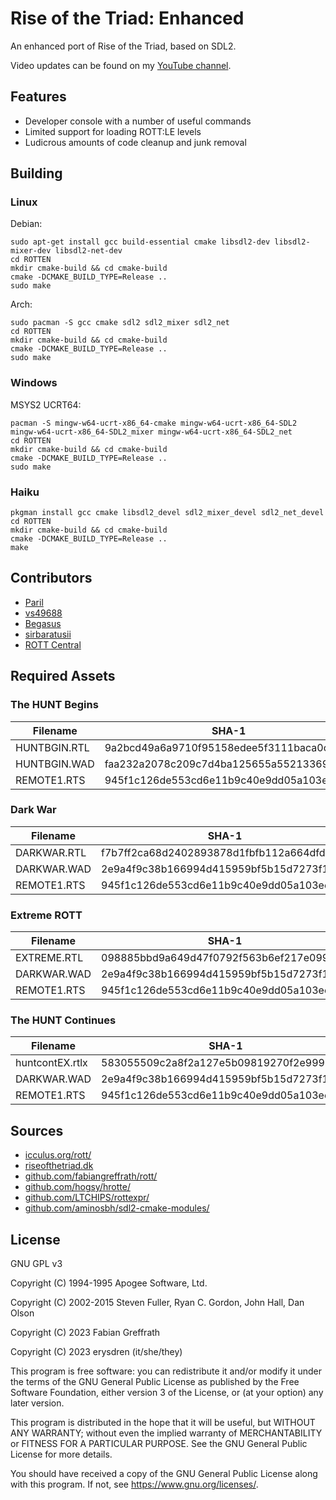 
# Rise of the Triad: Enhanced

An enhanced port of Rise of the Triad, based on SDL2.

Video updates can be found on my [YouTube channel](https://www.youtube.com/@erysdren).

## Features

- Developer console with a number of useful commands
- Limited support for loading ROTT:LE levels
- Ludicrous amounts of code cleanup and junk removal

## Building

### Linux

Debian:
```
sudo apt-get install gcc build-essential cmake libsdl2-dev libsdl2-mixer-dev libsdl2-net-dev
cd ROTTEN
mkdir cmake-build && cd cmake-build
cmake -DCMAKE_BUILD_TYPE=Release ..
sudo make
```

Arch:
```
sudo pacman -S gcc cmake sdl2 sdl2_mixer sdl2_net
cd ROTTEN
mkdir cmake-build && cd cmake-build
cmake -DCMAKE_BUILD_TYPE=Release ..
sudo make
```

### Windows

MSYS2 UCRT64:
```
pacman -S mingw-w64-ucrt-x86_64-cmake mingw-w64-ucrt-x86_64-SDL2  mingw-w64-ucrt-x86_64-SDL2_mixer mingw-w64-ucrt-x86_64-SDL2_net
cd ROTTEN
mkdir cmake-build && cd cmake-build
cmake -DCMAKE_BUILD_TYPE=Release ..
sudo make
```

### Haiku

```
pkgman install gcc cmake libsdl2_devel sdl2_mixer_devel sdl2_net_devel
cd ROTTEN
mkdir cmake-build && cd cmake-build
cmake -DCMAKE_BUILD_TYPE=Release ..
make
```

## Contributors

- [Paril](https://github.com/Paril/)
- [vs49688](https://github.com/vs49688/)
- [Begasus](https://github.com/Begasus)
- [sirbaratusii](https://github.com/sirbaratusii)
- [ROTT Central](https://discord.gg/GaNQMFWwes)

## Required Assets

### The HUNT Begins

| Filename     | SHA-1                                    |
|--------------|------------------------------------------|
| HUNTBGIN.RTL | 9a2bcd49a6a9710f95158edee5f3111baca0cea2 |
| HUNTBGIN.WAD | faa232a2078c209c7d4ba125655a55213369c8de |
| REMOTE1.RTS  | 945f1c126de553cd6e11b9c40e9dd05a103ee25a |

### Dark War

| Filename    | SHA-1                                    |
|-------------|------------------------------------------|
| DARKWAR.RTL | f7b7ff2ca68d2402893878d1fbfb112a664dfd10 |
| DARKWAR.WAD | 2e9a4f9c38b166994d415959bf5b15d7273f1db2 |
| REMOTE1.RTS | 945f1c126de553cd6e11b9c40e9dd05a103ee25a |

### Extreme ROTT

| Filename    | SHA-1                                    |
|-------------|------------------------------------------|
| EXTREME.RTL | 098885bbd9a649d47f0792f563b6ef217e099951 |
| DARKWAR.WAD | 2e9a4f9c38b166994d415959bf5b15d7273f1db2 |
| REMOTE1.RTS | 945f1c126de553cd6e11b9c40e9dd05a103ee25a |

### The HUNT Continues

| Filename        | SHA-1                                    |
|-----------------|------------------------------------------|
| huntcontEX.rtlx | 583055509c2a8f2a127e5b09819270f2e9990d47 |
| DARKWAR.WAD     | 2e9a4f9c38b166994d415959bf5b15d7273f1db2 |
| REMOTE1.RTS     | 945f1c126de553cd6e11b9c40e9dd05a103ee25a |

## Sources

- [icculus.org/rott/](https://icculus.org/rott/)
- [riseofthetriad.dk](https://dukenukemcentral.com/mirrorsites/www.riseofthetriad.dk/)
- [github.com/fabiangreffrath/rott/](https://github.com/fabiangreffrath/rott/)
- [github.com/hogsy/hrotte/](https://github.com/hogsy/hrotte/)
- [github.com/LTCHIPS/rottexpr/](https://github.com/LTCHIPS/rottexpr/)
- [github.com/aminosbh/sdl2-cmake-modules/](https://github.com/aminosbh/sdl2-cmake-modules/)

## License

GNU GPL v3

Copyright (C) 1994-1995 Apogee Software, Ltd.

Copyright (C) 2002-2015 Steven Fuller, Ryan C. Gordon, John Hall, Dan Olson

Copyright (C) 2023 Fabian Greffrath

Copyright (C) 2023 erysdren (it/she/they)

This program is free software: you can redistribute it and/or modify
it under the terms of the GNU General Public License as published by
the Free Software Foundation, either version 3 of the License, or
(at your option) any later version.

This program is distributed in the hope that it will be useful,
but WITHOUT ANY WARRANTY; without even the implied warranty of
MERCHANTABILITY or FITNESS FOR A PARTICULAR PURPOSE.  See the
GNU General Public License for more details.

You should have received a copy of the GNU General Public License
along with this program.  If not, see <https://www.gnu.org/licenses/>.
